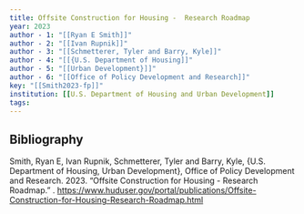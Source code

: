 ```yaml
---
title: Offsite Construction for Housing -  Research Roadmap
year: 2023
author - 1: "[[Ryan E Smith]]"
author - 2: "[[Ivan Rupnik]]"
author - 3: "[[Schmetterer, Tyler and Barry, Kyle]]"
author - 4: "[[{U.S. Department of Housing]]"
author - 5: "[[Urban Development}]]"
author - 6: "[[Office of Policy Development and Research]]"
key: "[[Smith2023-fp]]"
institution: [[U.S. Department of Housing and Urban Development]]
tags:
---
```


## Bibliography
Smith, Ryan E, Ivan Rupnik, Schmetterer, Tyler and Barry, Kyle, {U.S. Department of Housing, Urban Development}, Office of Policy Development and Research. 2023. “Offsite Construction for Housing -  Research Roadmap.” . https://www.huduser.gov/portal/publications/Offsite-Construction-for-Housing-Research-Roadmap.html